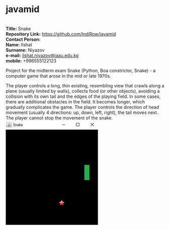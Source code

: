 # javamid
<br><strong>Title:</strong> Snake
<br><strong>Repository Link:</strong> https://github.com/IndiRow/javamid
<br><strong>Contact Person:</strong> 
                <br><strong>Name:</strong>    Ilshat
                <br><strong>Surname:</strong> Niyazov
                <br><strong>e-mail:</strong> ilshat.niyazov@iaau.edu.kg
                <br><strong>mobile:</strong> +996555122123

Project for the midterm exam
Snake (Python, Boa constrictor, Snake) - a computer game that arose in the mid or late 1970s.

The player controls a long, thin existing, resembling view that crawls along a plane (usually limited by walls), collects food (or other objects), avoiding a collision with its own tail and the edges of the playing field. In some cases, there are additional obstacles in the field. It becomes longer, which gradually complicates the game. The player controls the direction of head movement (usually 4 directions: up, down, left, right), the tail moves next. The player cannot stop the movement of the snake.<br>
<img src='aBOxi6tfyM4.jpg'>
